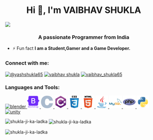 <h1 align="center">Hi 👋, I'm VAIBHAV SHUKLA</h1>
<img align="center" src="https://github.com/SHUKLA-JI-KA-LADKA/SHUKLA-JI-KA-LADKA/blob/main/hey%20there!%20vaibhav%20here.mp4">

<h3 align="center">A passionate Programmer from India</h3>

- ⚡ Fun fact **I am a Student,Gamer and a Game Developer.**

<h3 align="left">Connect with me:</h3>
<p align="left">
<a href="https://twitter.com/@yashshukla65" target="blank"><img align="center" src="https://cdn.jsdelivr.net/npm/simple-icons@3.0.1/icons/twitter.svg" alt="@yashshukla65" height="30" width="40" /></a>
<a href="https://linkedin.com/in/vaibhav shukla" target="blank"><img align="center" src="https://cdn.jsdelivr.net/npm/simple-icons@3.0.1/icons/linkedin.svg" alt="vaibhav shukla" height="30" width="40" /></a>
<a href="https://instagram.com/vaibhav_shukla65" target="blank"><img align="center" src="https://cdn.jsdelivr.net/npm/simple-icons@3.0.1/icons/instagram.svg" alt="vaibhav_shukla65" height="30" width="40" /></a>
</p>

<h3 align="left">Languages and Tools:</h3>
<p align="left"> <a href="https://www.blender.org/" target="_blank"> <img src="https://download.blender.org/branding/community/blender_community_badge_white.svg" alt="blender" width="40" height="40"/> </a> <a href="https://getbootstrap.com" target="_blank"> <img src="https://raw.githubusercontent.com/devicons/devicon/master/icons/bootstrap/bootstrap-plain-wordmark.svg" alt="bootstrap" width="40" height="40"/> </a> <a href="https://www.cprogramming.com/" target="_blank"> <img src="https://raw.githubusercontent.com/devicons/devicon/master/icons/c/c-original.svg" alt="c" width="40" height="40"/> </a> <a href="https://www.w3schools.com/cs/" target="_blank"> <img src="https://raw.githubusercontent.com/devicons/devicon/master/icons/csharp/csharp-original.svg" alt="csharp" width="40" height="40"/> </a> <a href="https://www.w3schools.com/css/" target="_blank"> <img src="https://raw.githubusercontent.com/devicons/devicon/master/icons/css3/css3-original-wordmark.svg" alt="css3" width="40" height="40"/> </a> <a href="https://www.w3.org/html/" target="_blank"> <img src="https://raw.githubusercontent.com/devicons/devicon/master/icons/html5/html5-original-wordmark.svg" alt="html5" width="40" height="40"/> </a> <a href="https://www.java.com" target="_blank"> <img src="https://raw.githubusercontent.com/devicons/devicon/master/icons/java/java-original.svg" alt="java" width="40" height="40"/> </a> <a href="https://www.mysql.com/" target="_blank"> <img src="https://raw.githubusercontent.com/devicons/devicon/master/icons/mysql/mysql-original-wordmark.svg" alt="mysql" width="40" height="40"/> </a> <a href="https://www.php.net" target="_blank"> <img src="https://raw.githubusercontent.com/devicons/devicon/master/icons/php/php-original.svg" alt="php" width="40" height="40"/> </a> <a href="https://www.python.org" target="_blank"> <img src="https://raw.githubusercontent.com/devicons/devicon/master/icons/python/python-original.svg" alt="python" width="40" height="40"/> </a> <a href="https://unity.com/" target="_blank"> <img src="https://www.vectorlogo.zone/logos/unity3d/unity3d-icon.svg" alt="unity" width="40" height="40"/> </a> </p>

<p><img align="left" src="https://github-readme-stats.vercel.app/api/top-langs?username=shukla-ji-ka-ladka&show_icons=true&locale=en&layout=compact" alt="shukla-ji-ka-ladka" /></p>

<p>&nbsp;<img align="center" src="https://github-readme-stats.vercel.app/api?username=shukla-ji-ka-ladka&show_icons=true&locale=en" alt="shukla-ji-ka-ladka" /></p>

<p><img align="center" src="https://github-readme-streak-stats.herokuapp.com/?user=shukla-ji-ka-ladka&" alt="shukla-ji-ka-ladka" /></p>

